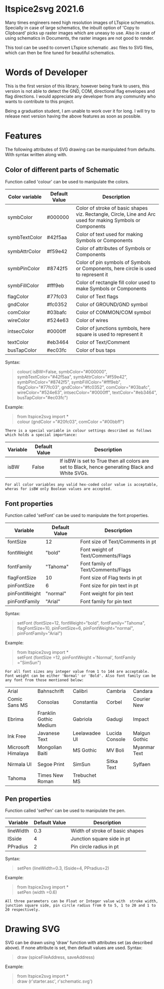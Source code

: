 # ltspice2svg 2021.6

Many times engineers need high resolution images of LTspice schematics. Specially in case of large schematics, the inbuilt option of 'Copy to Clipboard' picks up raster images which are uneasy to use.
Also in case of using schematics in Documents, the raster images are not good to render.

This tool can be used to convert LTspice schematic .asc files to SVG files, which can then  be fine tuned for beautiful schematics.


# Words of Developer

This is the first version of this library, however being frank to users, this version is not able to detect the GND, COM, directional flag envelopes and flag directions. I would appreciate any developer from any community who wants to contribute to this project.

Being a graduation student, I am unable to work over it for long. I will try to release next version having the above features as soon as possible.

# Features

The following attributes of SVG drawing can be manipulated from defaults. With syntax written along with.

## Color of different parts of Schematic

Function called 'colour' can be used to manipulate the colors.

|Color variable |Default Value| Description |
|----------------|-------------------------------|---|
|symbColor|#000000|Color of stroke of basic shapes viz. Rectangle, Circle, Line and Arc used for making Symbols or Components|
|symbTextColor|#42f5aa|Color of text used for making Symbols or Components|
|symbAttrColor|#f59e42|Color of attributes of Symbols or Components|
|symbPinColor|#8742f5|Color of pin symbols of Symbols or Components, here circle is used to represent it|
|symbFillColor|#fff9eb|Color of rectangle fill color used to make Symbols or Components|
|flagColor|#77fc03|Color of Text flags|
|gndColor|#fc0352|Color of GROUND/GND symbol|
|comColor|#03bafc|Color of COMMON/COM symbol|
|wireColor|#524e63|Color of wires|
|intsecColor|#0000ff|Color of junctions symbols, here square is used to represent it|
|textColor|#eb3464|Color of Text/Comment|
|busTapColor|#ec03fc|Color of bus taps|

Syntax:

>colour( isBW=False, symbColor="#000000", symbTextColor="#42f5aa", symbAttrColor="#f59e42", symbPinColor="#8742f5", symbFillColor="#fff9eb", flagColor="#77fc03", gndColor="#fc0352", comColor="#03bafc", wireColor="#524e63", intsecColor="#0000ff", textColor="#eb3464", busTapColor="#ec03fc")

Example:
> from ltspice2svg import * <br>
> colour (gndColor ="#20fc03",  comColor ="#00bbff")

`There is a special variable in colour settings described as follows which holds a special importance:` <br>


|Variable|Default Value|Description|
|--|--|--|
|isBW|False|If isBW is set to True then all colors are set to Black, hence generating Black and White SVGs.


`For all color variables any valid hex-coded color value is acceptable, wheras for isBW only Boolean values are accepted.`


## Font properties

Function called 'setFont' can be used to manipulate the font properties.

|Variable |Default Value| Description|
|-|-|-|
|fontSize|12|Font size of Text/Comments in pt|
|fontWeight|"bold"|Font weight of Text/Comments/Flags|
|fontFamily|"Tahoma"|Font family of Text/Comments/Flags|
|flagFontSize|10|Font size of Flag texts in pt|
|pinFontSize|6|Font size for pin text in pt|
|pinFontWeight|"normal"|Font weight for pin text|
|pinFontFamily|"Arial"|Font family for pin text|

Syntax:
>setFont (fontSize=12, fontWeight="bold", fontFamily="Tahoma", flagFontSize=10, pinFontSize=6, pinFontWeight="normal", pinFontFamily="Arial")

Example:
> from ltspice2svg import * <br>
> setFont (fontSize  =12, pinFontWeight  ='Normal', fontFamily  ="SimSun")

`For all font sizes any integer value from 1 to 144 are acceptable. Font weight can be either 'Normal' or 'Bold'. Also font family can be any font from those mentioned below:`

||||||
|-|-|-|-|-|
|Arial|Bahnschrift|Calibri|Cambria|Candara|
|Comic Sans MS|Consolas|Constantia|Corbel|Courier New|
|Ebrima|Franklin Gothic Medium|Gabriola|Gadugi|Impact|
|Ink Free|Javanese Text|Leelawadee UI|Lucida Console|Malgun Gothic|
|Microsoft Himalaya|Mongolian Baiti|MS Gothic|MV Boli|Myanmar Text|
|Nirmala UI|Segoe Print|SimSun|Sitka Text|Sylfaen|
Tahoma|Times New Roman|Trebuchet MS|

## Pen properties

Function called 'setPen' can be used to manipulate the pen.

|Variable |Default Value| Description|
|-|-|-|
|lineWidth|0.3|Width of stroke of basic shapes|
|ISside|4|Junction square side in pt|
|PPradius|2|Pin circle radius in pt|

Syntax:
> setPen (lineWidth=0.3, ISside=4, PPradius=2)

Example:
> from ltspice2svg import * <br>
> setPen (width =0.6)

`All three parameters can be Float or Integer value with  stroke width, junction square side, pin circle radius from 0 to 5, 1 to 20 and 1 to 20 respectively.`

# Drawing SVG

SVG can be drawn using 'draw' function with attributes set (as described above). If none attribute is set, then default values are used.
Syntax:
> draw (spiceFileAddress, saveAddress)

Example:
> from ltspice2svg import * <br>
> draw (r'starter.asc', r'schematic.svg')